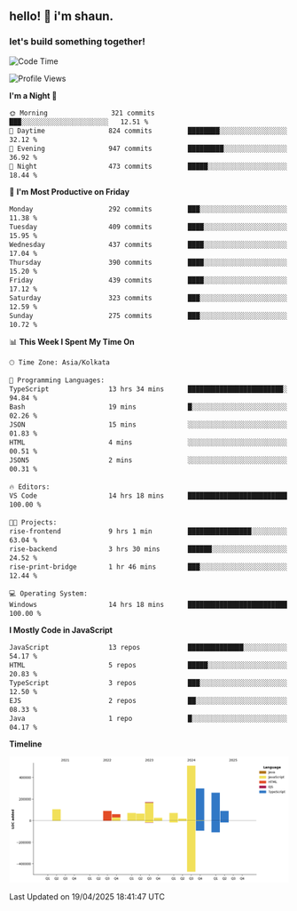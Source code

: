 ## hello! 👋 i'm shaun. 
### let's build something together!
<!--START_SECTION:waka-->
![Code Time](http://img.shields.io/badge/Code%20Time-149%20hrs%2010%20mins-blue)

![Profile Views](http://img.shields.io/badge/Profile%20Views-0-blue)

**I'm a Night 🦉** 

```text
🌞 Morning                321 commits         ███░░░░░░░░░░░░░░░░░░░░░░   12.51 % 
🌆 Daytime                824 commits         ████████░░░░░░░░░░░░░░░░░   32.12 % 
🌃 Evening                947 commits         █████████░░░░░░░░░░░░░░░░   36.92 % 
🌙 Night                  473 commits         █████░░░░░░░░░░░░░░░░░░░░   18.44 % 
```
📅 **I'm Most Productive on Friday** 

```text
Monday                   292 commits         ███░░░░░░░░░░░░░░░░░░░░░░   11.38 % 
Tuesday                  409 commits         ████░░░░░░░░░░░░░░░░░░░░░   15.95 % 
Wednesday                437 commits         ████░░░░░░░░░░░░░░░░░░░░░   17.04 % 
Thursday                 390 commits         ████░░░░░░░░░░░░░░░░░░░░░   15.20 % 
Friday                   439 commits         ████░░░░░░░░░░░░░░░░░░░░░   17.12 % 
Saturday                 323 commits         ███░░░░░░░░░░░░░░░░░░░░░░   12.59 % 
Sunday                   275 commits         ███░░░░░░░░░░░░░░░░░░░░░░   10.72 % 
```


📊 **This Week I Spent My Time On** 

```text
🕑︎ Time Zone: Asia/Kolkata

💬 Programming Languages: 
TypeScript               13 hrs 34 mins      ████████████████████████░   94.84 % 
Bash                     19 mins             █░░░░░░░░░░░░░░░░░░░░░░░░   02.26 % 
JSON                     15 mins             ░░░░░░░░░░░░░░░░░░░░░░░░░   01.83 % 
HTML                     4 mins              ░░░░░░░░░░░░░░░░░░░░░░░░░   00.51 % 
JSON5                    2 mins              ░░░░░░░░░░░░░░░░░░░░░░░░░   00.31 % 

🔥 Editors: 
VS Code                  14 hrs 18 mins      █████████████████████████   100.00 % 

🐱‍💻 Projects: 
rise-frontend            9 hrs 1 min         ████████████████░░░░░░░░░   63.04 % 
rise-backend             3 hrs 30 mins       ██████░░░░░░░░░░░░░░░░░░░   24.52 % 
rise-print-bridge        1 hr 46 mins        ███░░░░░░░░░░░░░░░░░░░░░░   12.44 % 

💻 Operating System: 
Windows                  14 hrs 18 mins      █████████████████████████   100.00 % 
```

**I Mostly Code in JavaScript** 

```text
JavaScript               13 repos            ██████████████░░░░░░░░░░░   54.17 % 
HTML                     5 repos             █████░░░░░░░░░░░░░░░░░░░░   20.83 % 
TypeScript               3 repos             ███░░░░░░░░░░░░░░░░░░░░░░   12.50 % 
EJS                      2 repos             ██░░░░░░░░░░░░░░░░░░░░░░░   08.33 % 
Java                     1 repo              █░░░░░░░░░░░░░░░░░░░░░░░░   04.17 % 
```



**Timeline**

![Lines of Code chart](https://raw.githubusercontent.com/ShaunDaniel/ShaunDaniel/main/assets/bar_graph.png)


 Last Updated on 19/04/2025 18:41:47 UTC
<!--END_SECTION:waka-->
